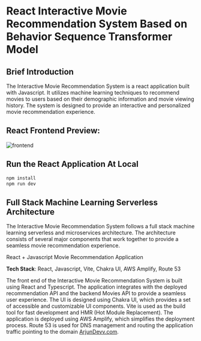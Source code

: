 # React Interactive Movie Recommendation System Based on Behavior Sequence Transformer Model

## Brief Introduction
The Interactive Movie Recommendation System is a react application built with Javascript. It utilizes machine learning techniques to recommend movies to users based on their demographic information and movie viewing history. The system is designed to provide an interactive and personalized movie recommendation experience.


## React Frontend Preview: 
![frontend](https://github.com/user-attachments/assets/2f827ec9-6610-4711-a992-85ec1edf078f)


## Run the React Application At Local

```sh
npm install
npm run dev
```

## Full Stack Machine Learning Serverless Architecture

The Interactive Movie Recommendation System follows a full stack machine learning serverless and microservices architecture. The architecture consists of several major components that work together to provide a seamless movie recommendation experience.




 React + Javascript Movie Recommendation Application 

**Tech Stack**: React, Javascript, Vite, Chakra UI, AWS Amplify, Route 53

The front end of the Interactive Movie Recommendation System is built using React and Typescript. The application integrates with the deployed recommendation API and the backend Movies API to provide a seamless user experience. The UI is designed using Chakra UI, which provides a set of accessible and customizable UI components. Vite is used as the build tool for fast development and HMR (Hot Module Replacement). The application is deployed using AWS Amplify, which simplifies the deployment process. Route 53 is used for DNS management and routing the application traffic pointing to the domain  [ArjunDevv.com](https://ArjunDevv.com).




